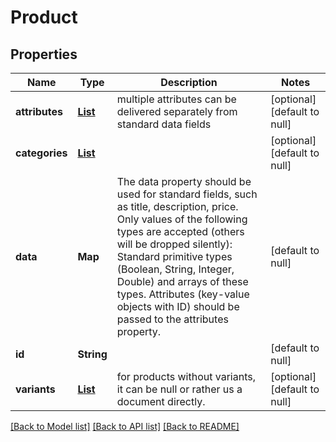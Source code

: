 # Product
## Properties

Name | Type | Description | Notes
------------ | ------------- | ------------- | -------------
**attributes** | [**List**](Attribute.md) | multiple attributes can be delivered separately from standard data fields | [optional] [default to null]
**categories** | [**List**](array.md) |  | [optional] [default to null]
**data** | **Map** | The data property should be used for standard fields, such as title, description, price. Only values of the following types are accepted (others will be dropped silently): Standard primitive types (Boolean, String, Integer, Double) and arrays of these types. Attributes (key-value objects with ID) should be passed to the attributes property. | [default to null]
**id** | **String** |  | [default to null]
**variants** | [**List**](Document.md) | for products without variants, it can be null or rather us a document directly. | [optional] [default to null]

[[Back to Model list]](../index.md#documentation-for-models) [[Back to API list]](../index.md#documentation-for-api-endpoints) [[Back to README]](../index.md)

